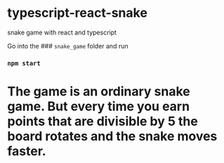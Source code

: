 # typescript-react-snake
snake game with react and typescript 

Go into the ### `snake_game` folder and run
### `npm start`
# The game is an ordinary snake game. But every time you earn points that are divisible by 5 the board rotates and the snake moves faster. 
